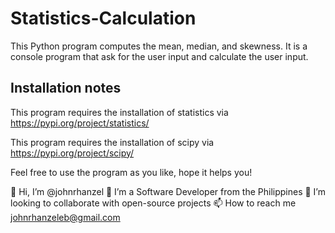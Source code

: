 # Statistics-Calculation

This Python program computes the mean, median, and skewness.
It is a console program that ask for the user input and calculate the user input.


Installation notes
----------------------------------------------------------------------------------
This program requires the installation of statistics via https://pypi.org/project/statistics/

This program requires the installation of scipy via https://pypi.org/project/scipy/

Feel free to use the program as you like, hope it helps you!

👋 Hi, I’m @johnrhanzel
👀 I’m a Software Developer from the Philippines
💞️ I’m looking to collaborate with open-source projects
📫 How to reach me johnrhanzeleb@gmail.com
